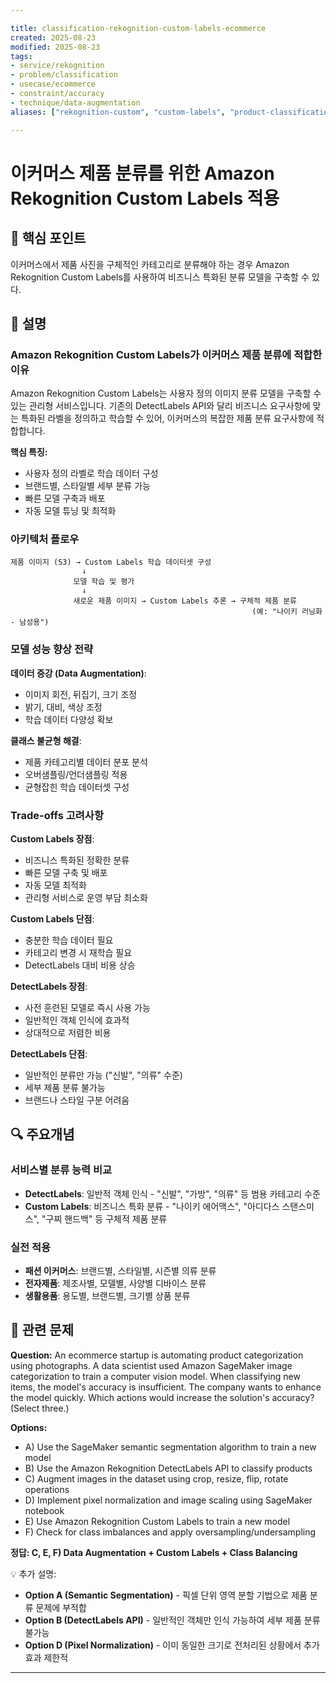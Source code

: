 ```yaml
---

title: classification-rekognition-custom-labels-ecommerce
created: 2025-08-23
modified: 2025-08-23
tags:
- service/rekognition
- problem/classification
- usecase/ecommerce
- constraint/accuracy
- technique/data-augmentation
aliases: ["rekognition-custom", "custom-labels", "product-classification"]

---
```


# 이커머스 제품 분류를 위한 Amazon Rekognition Custom Labels 적용

## 🎯 핵심 포인트

이커머스에서 제품 사진을 구체적인 카테고리로 분류해야 하는 경우 Amazon Rekognition Custom Labels를 사용하여 비즈니스 특화된 분류 모델을 구축할 수 있다.

## 📝 설명

### Amazon Rekognition Custom Labels가 이커머스 제품 분류에 적합한 이유

Amazon Rekognition Custom Labels는 사용자 정의 이미지 분류 모델을 구축할 수 있는 관리형 서비스입니다. 기존의 DetectLabels API와 달리 비즈니스 요구사항에 맞는 특화된 라벨을 정의하고 학습할 수 있어, 이커머스의 복잡한 제품 분류 요구사항에 적합합니다.

**핵심 특징:**
- 사용자 정의 라벨로 학습 데이터 구성
- 브랜드별, 스타일별 세부 분류 가능
- 빠른 모델 구축과 배포
- 자동 모델 튜닝 및 최적화

### 아키텍처 플로우

```
제품 이미지 (S3) → Custom Labels 학습 데이터셋 구성
                ↓
              모델 학습 및 평가
                ↓
              새로운 제품 이미지 → Custom Labels 추론 → 구체적 제품 분류
                                                      (예: "나이키 러닝화 - 남성용")
```

### 모델 성능 향상 전략

**데이터 증강 (Data Augmentation)**:
- 이미지 회전, 뒤집기, 크기 조정
- 밝기, 대비, 색상 조정
- 학습 데이터 다양성 확보

**클래스 불균형 해결**:
- 제품 카테고리별 데이터 분포 분석
- 오버샘플링/언더샘플링 적용
- 균형잡힌 학습 데이터셋 구성

### Trade-offs 고려사항

**Custom Labels 장점**:
- 비즈니스 특화된 정확한 분류
- 빠른 모델 구축 및 배포
- 자동 모델 최적화
- 관리형 서비스로 운영 부담 최소화

**Custom Labels 단점**:
- 충분한 학습 데이터 필요
- 카테고리 변경 시 재학습 필요
- DetectLabels 대비 비용 상승

**DetectLabels 장점**:
- 사전 훈련된 모델로 즉시 사용 가능
- 일반적인 객체 인식에 효과적
- 상대적으로 저렴한 비용

**DetectLabels 단점**:
- 일반적인 분류만 가능 ("신발", "의류" 수준)
- 세부 제품 분류 불가능
- 브랜드나 스타일 구분 어려움

## 🔍 주요개념

### 서비스별 분류 능력 비교

- **DetectLabels**: 일반적 객체 인식 - "신발", "가방", "의류" 등 범용 카테고리 수준
- **Custom Labels**: 비즈니스 특화 분류 - "나이키 에어맥스", "아디다스 스탠스미스", "구찌 핸드백" 등 구체적 제품 분류

### 실전 적용

- **패션 이커머스**: 브랜드별, 스타일별, 시즌별 의류 분류
- **전자제품**: 제조사별, 모델별, 사양별 디바이스 분류  
- **생활용품**: 용도별, 브랜드별, 크기별 상품 분류

## 📝 관련 문제

**Question:** An ecommerce startup is automating product categorization using photographs. A data scientist used Amazon SageMaker image categorization to train a computer vision model. When classifying new items, the model's accuracy is insufficient. The company wants to enhance the model quickly. Which actions would increase the solution's accuracy? (Select three.)

**Options:**

- A) Use the SageMaker semantic segmentation algorithm to train a new model
- B) Use the Amazon Rekognition DetectLabels API to classify products
- C) Augment images in the dataset using crop, resize, flip, rotate operations
- D) Implement pixel normalization and image scaling using SageMaker notebook
- E) Use Amazon Rekognition Custom Labels to train a new model
- F) Check for class imbalances and apply oversampling/undersampling

**정답: C, E, F) Data Augmentation + Custom Labels + Class Balancing**

💡 추가 설명:

- **Option A (Semantic Segmentation)** - 픽셀 단위 영역 분할 기법으로 제품 분류 문제에 부적합
- **Option B (DetectLabels API)** - 일반적인 객체만 인식 가능하여 세부 제품 분류 불가능
- **Option D (Pixel Normalization)** - 이미 동일한 크기로 전처리된 상황에서 추가 효과 제한적

---